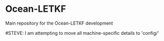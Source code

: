 # Ocean-LETKF
Main repository for the Ocean-LETKF development

#STEVE:
I am attempting to move all machine-specific details to 'config/'
